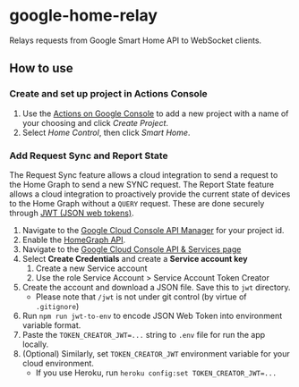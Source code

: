 # google-home-relay

Relays requests from Google Smart Home API to WebSocket clients.

## How to use

### Create and set up project in Actions Console

1. Use the [Actions on Google Console](https://console.actions.google.com/) to add a new project with a name of your choosing and click *Create Project*.
1. Select *Home Control*, then click *Smart Home*.

### Add Request Sync and Report State

The Request Sync feature allows a cloud integration to send a request to the Home Graph to send a new SYNC request. The Report State feature allows a cloud integration to proactively provide the current state of devices to the Home Graph without a `QUERY` request. These are done securely through [JWT (JSON web tokens)](https://jwt.io/).

1. Navigate to the [Google Cloud Console API Manager](https://console.developers.google.com/apis) for your project id.
2. Enable the [HomeGraph API](https://console.cloud.google.com/apis/api/homegraph.googleapis.com/overview).
3. Navigate to the [Google Cloud Console API & Services page](https://console.cloud.google.com/apis/credentials)
4. Select **Create Credentials** and create a **Service account key**
   1. Create a new Service account
   2. Use the role Service Account > Service Account Token Creator
5. Create the account and download a JSON file. Save this to `jwt` directory.
   - Please note that `/jwt` is not under git control (by virtue of `.gitignore`)
6. Run `npm run jwt-to-env` to encode JSON Web Token into environment variable format.
7. Paste the `TOKEN_CREATOR_JWT=...` string to `.env` file for run the app locally.
8. (Optional) Similarly, set `TOKEN_CREATOR_JWT` environment variable for your cloud environment.
   - If you use Heroku, run `heroku config:set TOKEN_CREATOR_JWT=...`

